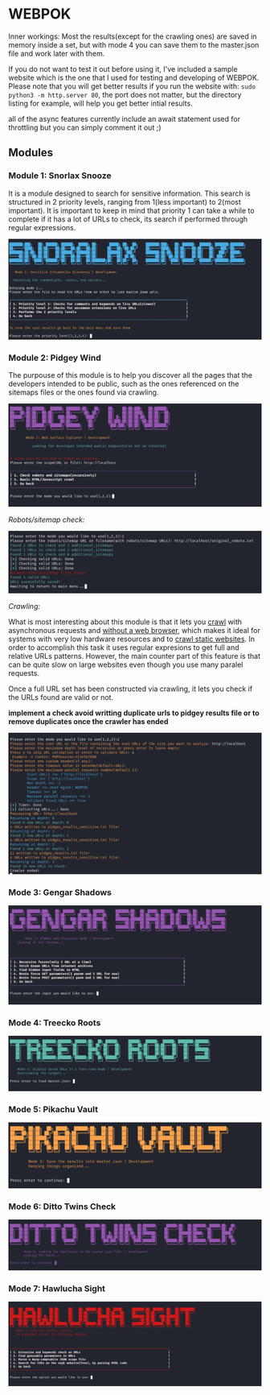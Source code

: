 # WEBPOK

Inner workings: Most the results(except for the crawling ones) are saved in memory inside a set, but with mode 4 you can save them to the master.json file and work later with them.

If you do not want to test it out before using it, I've included a sample website which is the one that I used for testing and developing of WEBPOK. Please note that you will get better results if you run the website with: `sudo python3 -m http.server 80`, the port does not matter, but the directory listing for example, will help you get better intial results.

all of the async features currently include an await statement used for throttling but you can simply comment it out ;)

## Modules

### Module 1: Snorlax Snooze

It is a module designed to search for sensitive information. This search is structured in 2 priority levels, ranging from 1(less important) to 2(most important). It is important to keep in mind that priority 1 can take a while to complete if it has a lot of URLs to check, its search if performed through regular expressions.

![](https://github.com/trike33/WEBPOK/blob/main/repo_images/snorlax.png)

### Module 2: Pidgey Wind

The purpouse of this module is to help you discover all the pages that the developers intended to be public, such as the ones referenced on the sitemaps files or the ones found via crawling.

![](https://github.com/trike33/WEBPOK/blob/main/repo_images/pidgey.png)

*Robots/sitemap check:*

![](https://github.com/trike33/WEBPOK/blob/main/repo_images/robots%20check.png)

*Crawling:*

What is most interesting about this module is that it lets you <ins>crawl</ins> with asynchronous requests and <ins>without a web browser</ins>, which makes it ideal for systems with very low hardware resources and to <ins>crawl static websites</ins>. In order to accomplish this task it uses regular expresions to get full and relative URLs patterns. However, the main counter part of this feature is that can be quite slow on large websites even though you use many paralel requests.

Once a full URL set has been constructed via crawling, it lets you check if the URLs found are valid or not.

__implement a check avoid writting duplicate urls to pidgey results file or to remove duplicates once the crawler has ended__

![](https://github.com/trike33/WEBPOK/blob/main/repo_images/crawler.png)

### Mode 3: Gengar Shadows

![](https://github.com/trike33/WEBPOK/blob/main/repo_images/gengar.png)

### Mode 4: Treecko Roots

![](https://github.com/trike33/WEBPOK/blob/main/repo_images/treecko.png)

### Mode 5: Pikachu Vault

![](https://github.com/trike33/WEBPOK/blob/main/repo_images/pikachu.png)

### Mode 6: Ditto Twins Check

![](https://github.com/trike33/WEBPOK/blob/main/repo_images/ditto.png)

### Mode 7: Hawlucha Sight

![](https://github.com/trike33/WEBPOK/blob/main/repo_images/hawlucha.png)
